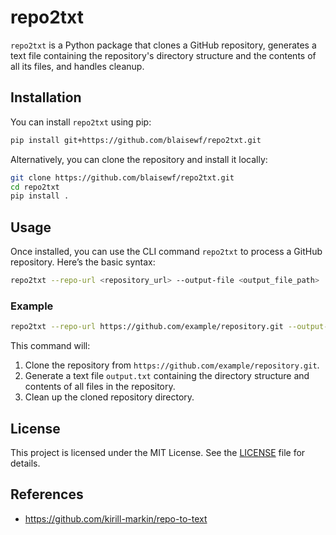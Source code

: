 # repo2txt

`repo2txt` is a Python package that clones a GitHub repository, generates a text file containing the repository's directory structure and the contents of all its files, and handles cleanup.

## Installation

You can install `repo2txt` using pip:

```sh
pip install git+https://github.com/blaisewf/repo2txt.git
```

Alternatively, you can clone the repository and install it locally:

```sh
git clone https://github.com/blaisewf/repo2txt.git
cd repo2txt
pip install .
```

## Usage

Once installed, you can use the CLI command `repo2txt` to process a GitHub repository. Here’s the basic syntax:

```sh
repo2txt --repo-url <repository_url> --output-file <output_file_path>
```

### Example

```sh
repo2txt --repo-url https://github.com/example/repository.git --output-file output.txt
```

This command will:

1. Clone the repository from `https://github.com/example/repository.git`.
2. Generate a text file `output.txt` containing the directory structure and contents of all files in the repository.
3. Clean up the cloned repository directory.

## License

This project is licensed under the MIT License. See the [LICENSE](LICENSE) file for details.

## References

- https://github.com/kirill-markin/repo-to-text
